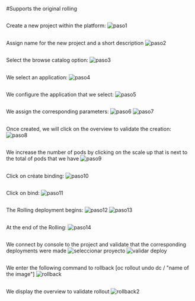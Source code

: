 #Supports the original rolling
##
Create a new project within the platform:
![paso1](https://user-images.githubusercontent.com/40834435/42894080-98236ee0-8a7b-11e8-9e91-9b59b5bc5d00.jpg)
##
Assign name for the new project and a short description 
![paso2](https://user-images.githubusercontent.com/40834435/42894084-9b5c6b5c-8a7b-11e8-86bf-c6d029e26c6d.jpg)
##
Select the browse catalog option:
![paso3](https://user-images.githubusercontent.com/40834435/42894087-9d4e4a48-8a7b-11e8-846a-c77257780dfb.jpg)
##
We select an application:
![paso4](https://user-images.githubusercontent.com/40834435/42894089-9f11cbde-8a7b-11e8-99ac-bfe060caad1f.jpg)
##
We configure the application that we select:
![paso5](https://user-images.githubusercontent.com/40834435/42894093-a11ea640-8a7b-11e8-874b-224a989c9421.jpg)
##
We assign the corresponding parameters:
![paso6](https://user-images.githubusercontent.com/40834435/42894097-a3c51686-8a7b-11e8-9a4b-ac647568aeb4.jpg)
![paso7](https://user-images.githubusercontent.com/40834435/42894103-a6916072-8a7b-11e8-9290-aa7b097a05da.jpg)
##
Once created, we will click on the overview to validate the creation:
![paso8](https://user-images.githubusercontent.com/40834435/42894105-a8c2e6ea-8a7b-11e8-98b5-6d8b9f2308f6.jpg)
##
We increase the number of pods by clicking on the scale up that is next to the total of pods that we have
![paso9](https://user-images.githubusercontent.com/40834435/42894109-ab9e8b26-8a7b-11e8-955e-33ecd473c25d.jpg)
##
Click on créate binding:
![paso10](https://user-images.githubusercontent.com/40834435/42894116-ae3eab04-8a7b-11e8-8ea2-e31b230866cd.jpg)
##
Click on bind:
![paso11](https://user-images.githubusercontent.com/40834435/42894119-b08f6dee-8a7b-11e8-95c3-c71fdf3fac97.jpg)
##
The Rolling deployment begins:
![paso12](https://user-images.githubusercontent.com/40834435/42894122-b24930d4-8a7b-11e8-8840-fca1b4cec10b.jpg)
![paso13](https://user-images.githubusercontent.com/40834435/42894128-b69cc72c-8a7b-11e8-81f9-baab65f188ab.jpg)
##
At the end of the Rolling:
![paso14](https://user-images.githubusercontent.com/40834435/42894133-b9e5df72-8a7b-11e8-87ef-44cda778e433.jpg)

##
We connect by console to the project and validate that the corresponding deployments were made
![seleccionar proyecto](https://user-images.githubusercontent.com/40834435/43015391-484c7358-8c15-11e8-9e4f-cb305a0e7fb5.JPG)
![validar deploy](https://user-images.githubusercontent.com/40834435/43015377-3dec72b4-8c15-11e8-9001-3fd0de341b9c.JPG)
##
We enter the following command to rollback [oc rollout undo dc / "name of the image"]
![rollback](https://user-images.githubusercontent.com/40834435/43015410-4d231f9e-8c15-11e8-8f82-36be6a0307d9.JPG)
##
We display the overview to validate rollout
![rollback2](https://user-images.githubusercontent.com/40834435/43015438-52d73aba-8c15-11e8-9329-7bc8abbdac83.JPG)



